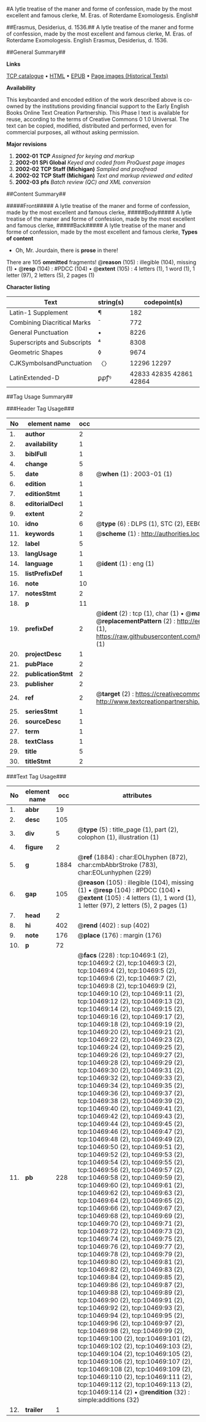 #A lytle treatise of the maner and forme of confession, made by the most excellent and famous clerke, M. Eras. of Roterdame Exomologesis. English#

##Erasmus, Desiderius, d. 1536.##
A lytle treatise of the maner and forme of confession, made by the most excellent and famous clerke, M. Eras. of Roterdame
Exomologesis. English
Erasmus, Desiderius, d. 1536.

##General Summary##

**Links**

[TCP catalogue](http://www.ota.ox.ac.uk/tcp/)  • 
[HTML](http://tei.it.ox.ac.uk/tcp/Texts-HTML/free/A00/A00381.html)  • 
[EPUB](http://tei.it.ox.ac.uk/tcp/Texts-EPUB/free/A00/A00381.epub) • 
[Page images (Historical Texts)](https://data.historicaltexts.jisc.ac.uk/view?pubId=eebo-99845562e&pageId=eebo-99845562e-10469-1)

**Availability**

This keyboarded and encoded edition of the
	       work described above is co-owned by the institutions
	       providing financial support to the Early English Books
	       Online Text Creation Partnership. This Phase I text is
	       available for reuse, according to the terms of Creative
	       Commons 0 1.0 Universal. The text can be copied,
	       modified, distributed and performed, even for
	       commercial purposes, all without asking permission.

**Major revisions**

1. __2002-01__ __TCP__ *Assigned for keying and markup*
1. __2002-01__ __SPi Global__ *Keyed and coded from ProQuest page images*
1. __2002-02__ __TCP Staff (Michigan)__ *Sampled and proofread*
1. __2002-02__ __TCP Staff (Michigan)__ *Text and markup reviewed and edited*
1. __2002-03__ __pfs__ *Batch review (QC) and XML conversion*

##Content Summary##

#####Front#####
A lytle treatise of the maner and forme of confession, made by the most excellent and famous clerke,
#####Body#####
A lytle treatise of the maner and forme of confession, made by the most excellent and famous clerke,
#####Back#####
A lytle treatise of the maner and forme of confession, made by the most excellent and famous clerke,
**Types of content**

  * Oh, Mr. Jourdain, there is **prose** in there!

There are 105 **ommitted** fragments! 
 @__reason__ (105) : illegible (104), missing (1)  •  @__resp__ (104) : #PDCC (104)  •  @__extent__ (105) : 4 letters (1), 1 word (1), 1 letter (97), 2 letters (5), 2 pages (1)

**Character listing**


|Text|string(s)|codepoint(s)|
|---|---|---|
|Latin-1 Supplement|¶|182|
|Combining             Diacritical Marks|̄|772|
|General Punctuation|•|8226|
|Superscripts             and Subscripts|⁴|8308|
|Geometric Shapes|◊|9674|
|CJKSymbolsandPunctuation|〈〉|12296 12297|
|LatinExtended-D|ꝑꝓꝭꝰ|42833 42835 42861 42864|

##Tag Usage Summary##

###Header Tag Usage###

|No|element name|occ|attributes|
|---|---|---|---|
|1.|__author__|2||
|2.|__availability__|1||
|3.|__biblFull__|1||
|4.|__change__|5||
|5.|__date__|8| @__when__ (1) : 2003-01 (1)|
|6.|__edition__|1||
|7.|__editionStmt__|1||
|8.|__editorialDecl__|1||
|9.|__extent__|2||
|10.|__idno__|6| @__type__ (6) : DLPS (1), STC (2), EEBO-CITATION (1), PROQUEST (1), VID (1)|
|11.|__keywords__|1| @__scheme__ (1) : http://authorities.loc.gov/ (1)|
|12.|__label__|5||
|13.|__langUsage__|1||
|14.|__language__|1| @__ident__ (1) : eng (1)|
|15.|__listPrefixDef__|1||
|16.|__note__|10||
|17.|__notesStmt__|2||
|18.|__p__|11||
|19.|__prefixDef__|2| @__ident__ (2) : tcp (1), char (1)  •  @__matchPattern__ (2) : ([0-9\-]+):([0-9IVX]+) (1), (.+) (1)  •  @__replacementPattern__ (2) : http://eebo.chadwyck.com/downloadtiff?vid=$1&page=$2 (1), https://raw.githubusercontent.com/textcreationpartnership/Texts/master/tcpchars.xml#$1 (1)|
|20.|__projectDesc__|1||
|21.|__pubPlace__|2||
|22.|__publicationStmt__|2||
|23.|__publisher__|2||
|24.|__ref__|2| @__target__ (2) : https://creativecommons.org/publicdomain/zero/1.0/ (1), http://www.textcreationpartnership.org/docs/. (1)|
|25.|__seriesStmt__|1||
|26.|__sourceDesc__|1||
|27.|__term__|1||
|28.|__textClass__|1||
|29.|__title__|5||
|30.|__titleStmt__|2||


###Text Tag Usage###

|No|element name|occ|attributes|
|---|---|---|---|
|1.|__abbr__|19||
|2.|__desc__|105||
|3.|__div__|5| @__type__ (5) : title_page (1), part (2), colophon (1), illustration (1)|
|4.|__figure__|2||
|5.|__g__|1884| @__ref__ (1884) : char:EOLhyphen (872), char:cmbAbbrStroke (783), char:EOLunhyphen (229)|
|6.|__gap__|105| @__reason__ (105) : illegible (104), missing (1)  •  @__resp__ (104) : #PDCC (104)  •  @__extent__ (105) : 4 letters (1), 1 word (1), 1 letter (97), 2 letters (5), 2 pages (1)|
|7.|__head__|2||
|8.|__hi__|402| @__rend__ (402) : sup (402)|
|9.|__note__|176| @__place__ (176) : margin (176)|
|10.|__p__|72||
|11.|__pb__|228| @__facs__ (228) : tcp:10469:1 (2), tcp:10469:2 (2), tcp:10469:3 (2), tcp:10469:4 (2), tcp:10469:5 (2), tcp:10469:6 (2), tcp:10469:7 (2), tcp:10469:8 (2), tcp:10469:9 (2), tcp:10469:10 (2), tcp:10469:11 (2), tcp:10469:12 (2), tcp:10469:13 (2), tcp:10469:14 (2), tcp:10469:15 (2), tcp:10469:16 (2), tcp:10469:17 (2), tcp:10469:18 (2), tcp:10469:19 (2), tcp:10469:20 (2), tcp:10469:21 (2), tcp:10469:22 (2), tcp:10469:23 (2), tcp:10469:24 (2), tcp:10469:25 (2), tcp:10469:26 (2), tcp:10469:27 (2), tcp:10469:28 (2), tcp:10469:29 (2), tcp:10469:30 (2), tcp:10469:31 (2), tcp:10469:32 (2), tcp:10469:33 (2), tcp:10469:34 (2), tcp:10469:35 (2), tcp:10469:36 (2), tcp:10469:37 (2), tcp:10469:38 (2), tcp:10469:39 (2), tcp:10469:40 (2), tcp:10469:41 (2), tcp:10469:42 (2), tcp:10469:43 (2), tcp:10469:44 (2), tcp:10469:45 (2), tcp:10469:46 (2), tcp:10469:47 (2), tcp:10469:48 (2), tcp:10469:49 (2), tcp:10469:50 (2), tcp:10469:51 (2), tcp:10469:52 (2), tcp:10469:53 (2), tcp:10469:54 (2), tcp:10469:55 (2), tcp:10469:56 (2), tcp:10469:57 (2), tcp:10469:58 (2), tcp:10469:59 (2), tcp:10469:60 (2), tcp:10469:61 (2), tcp:10469:62 (2), tcp:10469:63 (2), tcp:10469:64 (2), tcp:10469:65 (2), tcp:10469:66 (2), tcp:10469:67 (2), tcp:10469:68 (2), tcp:10469:69 (2), tcp:10469:70 (2), tcp:10469:71 (2), tcp:10469:72 (2), tcp:10469:73 (2), tcp:10469:74 (2), tcp:10469:75 (2), tcp:10469:76 (2), tcp:10469:77 (2), tcp:10469:78 (2), tcp:10469:79 (2), tcp:10469:80 (2), tcp:10469:81 (2), tcp:10469:82 (2), tcp:10469:83 (2), tcp:10469:84 (2), tcp:10469:85 (2), tcp:10469:86 (2), tcp:10469:87 (2), tcp:10469:88 (2), tcp:10469:89 (2), tcp:10469:90 (2), tcp:10469:91 (2), tcp:10469:92 (2), tcp:10469:93 (2), tcp:10469:94 (2), tcp:10469:95 (2), tcp:10469:96 (2), tcp:10469:97 (2), tcp:10469:98 (2), tcp:10469:99 (2), tcp:10469:100 (2), tcp:10469:101 (2), tcp:10469:102 (2), tcp:10469:103 (2), tcp:10469:104 (2), tcp:10469:105 (2), tcp:10469:106 (2), tcp:10469:107 (2), tcp:10469:108 (2), tcp:10469:109 (2), tcp:10469:110 (2), tcp:10469:111 (2), tcp:10469:112 (2), tcp:10469:113 (2), tcp:10469:114 (2)  •  @__rendition__ (32) : simple:additions (32)|
|12.|__trailer__|1||
